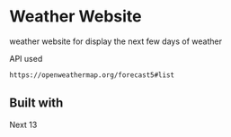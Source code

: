 # Weather Website

weather website for display the next few days of weather

API used

```bash
https://openweathermap.org/forecast5#list
```

## Built with

Next 13
